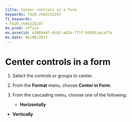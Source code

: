 ```yaml
---
title: Center controls in a form
keywords: fm20.chm5225247
f1_keywords:
- fm20.chm5225247
ms.prod: office
ms.assetid: a3869a8f-dc62-a82a-771f-695b51ecaf7a
ms.date: 06/08/2017
---
```



# Center controls in a form




1. Select the controls or groups to center.
    
2. From the  **Format** menu, choose **Center in Form**.
    
3. From the cascading menu, choose one of the following:
    
    
    
      -  **Horizontally**
    
  -  **Vertically**
    

    
    




